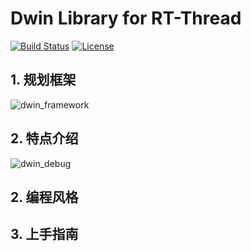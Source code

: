 # Dwin Library for RT-Thread # 

[![Build Status](https://travis-ci.org/liu2guang/dwin.svg?branch=master)](https://travis-ci.org/liu2guang/dwin)
[![License](https://img.shields.io/apm/l/vim-mode.svg)](https://github.com/liu2guang/dwin/blob/master/LICENSE)

## 1. 规划框架  

![dwin_framework](https://i.imgur.com/nl9aO33.png)

## 2. 特点介绍

![dwin_debug](https://i.imgur.com/XxqIeHJ.png)

## 2. 编程风格 
## 3. 上手指南
